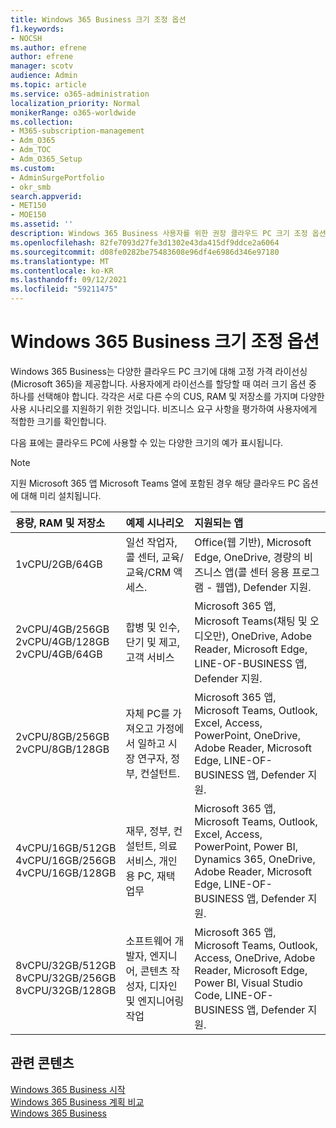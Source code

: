 ```yaml
---
title: Windows 365 Business 크기 조정 옵션
f1.keywords:
- NOCSH
ms.author: efrene
author: efrene
manager: scotv
audience: Admin
ms.topic: article
ms.service: o365-administration
localization_priority: Normal
monikerRange: o365-worldwide
ms.collection:
- M365-subscription-management
- Adm_O365
- Adm_TOC
- Adm_O365_Setup
ms.custom:
- AdminSurgePortfolio
- okr_smb
search.appverid:
- MET150
- MOE150
ms.assetid: ''
description: Windows 365 Business 사용자를 위한 권장 클라우드 PC 크기 조정 옵션에 대해 자세히 알아보습니다.
ms.openlocfilehash: 82fe7093d27fe3d1302e43da415df9ddce2a6064
ms.sourcegitcommit: d08fe0282be75483608e96df4e6986d346e97180
ms.translationtype: MT
ms.contentlocale: ko-KR
ms.lasthandoff: 09/12/2021
ms.locfileid: "59211475"
---
```

# <a name="windows-365-business-sizing-options"></a>Windows 365 Business 크기 조정 옵션

Windows 365 Business는 다양한 클라우드 PC 크기에 대해 고정 가격 라이선싱(Microsoft 365)을 제공합니다. 사용자에게 라이선스를 할당할 때 여러 크기 옵션 중 하나를 선택해야 합니다. 각각은 서로 다른 수의 CUS, RAM 및 저장소를 가지며 다양한 사용 시나리오를 지원하기 위한 것입니다. 비즈니스 요구 사항을 평가하여 사용자에게 적합한 크기를 확인합니다. 

다음 표에는 클라우드 PC에 사용할 수 있는 다양한 크기의 예가 표시됩니다.

> [!NOTE]  
> 지원 Microsoft 365 앱 Microsoft Teams 열에 포함된 경우  해당 클라우드 PC 옵션에 대해 미리 설치됩니다. 


|용량, RAM 및 저장소|예제 시나리오|지원되는 앱|
|:-------------------------------------------------------------------------------|:----------------------------------|:----------------------------------|
|1vCPU/2GB/64GB |일선 작업자, 콜 센터, 교육/교육/CRM 액세스.|Office(웹 기반), Microsoft Edge, OneDrive, 경량의 비즈니스 앱(콜 센터 응용 프로그램 - 웹앱), Defender 지원. |
|2vCPU/4GB/256GB<br/> 2vCPU/4GB/128GB<br/> 2vCPU/4GB/64GB |합병 및 인수, 단기 및 제고, 고객 서비스 |Microsoft 365 앱, Microsoft Teams(채팅 및 오디오만), OneDrive, Adobe Reader, Microsoft Edge, LINE-OF-BUSINESS 앱, Defender 지원.  |
|2vCPU/8GB/256GB<br/>2vCPU/8GB/128GB |자체 PC를 가져오고 가정에서 일하고 시장 연구자, 정부, 컨설턴트. |Microsoft 365 앱, Microsoft Teams, Outlook, Excel, Access, PowerPoint, OneDrive, Adobe Reader, Microsoft Edge, LINE-OF-BUSINESS 앱, Defender 지원.  |
|4vCPU/16GB/512GB<br/>4vCPU/16GB/256GB<br/> 4vCPU/16GB/128GB|재무, 정부, 컨설턴트, 의료 서비스, 개인용 PC, 재택 업무 |Microsoft 365 앱, Microsoft Teams, Outlook, Excel, Access, PowerPoint, Power BI, Dynamics 365, OneDrive, Adobe Reader, Microsoft Edge, LINE-OF-BUSINESS 앱, Defender 지원. |
|8vCPU/32GB/512GB<br/>8vCPU/32GB/256GB<br/>8vCPU/32GB/128GB |소프트웨어 개발자, 엔지니어, 콘텐츠 작성자, 디자인 및 엔지니어링 작업 |Microsoft 365 앱, Microsoft Teams, Outlook, Access, OneDrive, Adobe Reader, Microsoft Edge, Power BI, Visual Studio Code, LINE-OF-BUSINESS 앱, Defender 지원.  |


## <a name="related-content"></a>관련 콘텐츠

[Windows 365 Business 시작](get-started-windows-365-business.md) <br/>
[Windows 365 Business 계획 비교](https://www.microsoft.com/windows-365/business/compare-plans-pricing) <br/>
[Windows 365 Business](https://www.microsoft.com/windows-365/business) <br/>
